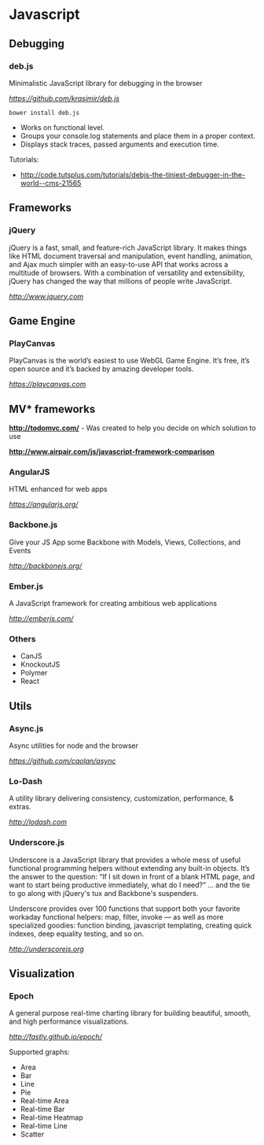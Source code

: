 # Javascript

## Debugging

### deb.js
Minimalistic JavaScript library for debugging in the browser

*https://github.com/krasimir/deb.js*

```
bower install deb.js
```

* Works on functional level.
* Groups your console.log statements and place them in a proper context.
* Displays stack traces, passed arguments and execution time.

Tutorials:
* http://code.tutsplus.com/tutorials/debjs-the-tiniest-debugger-in-the-world--cms-21565

## Frameworks

### jQuery
jQuery is a fast, small, and feature-rich JavaScript library. It makes things like HTML document traversal and manipulation, event handling, animation, and Ajax much simpler with an easy-to-use API that works across a multitude of browsers. With a combination of versatility and extensibility, jQuery has changed the way that millions of people write JavaScript.

*http://www.jquery.com*

## Game Engine

### PlayCanvas
PlayCanvas is the world’s easiest to use WebGL Game Engine. It’s free, it’s open source and it’s backed by amazing developer tools.

*https://playcanvas.com*

## MV* frameworks
**http://todomvc.com/** - Was created to help you decide on which solution to use

**http://www.airpair.com/js/javascript-framework-comparison**

### AngularJS
HTML enhanced for web apps

*https://angularjs.org/*

### Backbone.js
Give your JS App some Backbone with Models, Views, Collections, and Events

*http://backbonejs.org/*

### Ember.js
A JavaScript framework for creating ambitious web applications

*http://emberjs.com/*

### Others

* CanJS
* KnockoutJS
* Polymer
* React

## Utils

### Async.js
Async utilities for node and the browser

*https://github.com/caolan/async*

### Lo-Dash
A utility library delivering consistency, customization, performance, & extras.

*http://lodash.com*

### Underscore.js
 Underscore is a JavaScript library that provides a whole mess of useful functional programming helpers without extending any built-in objects. It’s the answer to the question: “If I sit down in front of a blank HTML page, and want to start being productive immediately, what do I need?” … and the tie to go along with jQuery's tux and Backbone's suspenders.

Underscore provides over 100 functions that support both your favorite workaday functional helpers: map, filter, invoke — as well as more specialized goodies: function binding, javascript templating, creating quick indexes, deep equality testing, and so on.

*http://underscorejs.org*

## Visualization

### Epoch
A general purpose real-time charting library for building beautiful, smooth, and high performance visualizations.

*http://fastly.github.io/epoch/*

Supported graphs:
* Area
* Bar
* Line
* Pie
* Real-time Area
* Real-time Bar
* Real-time Heatmap
* Real-time Line
* Scatter
